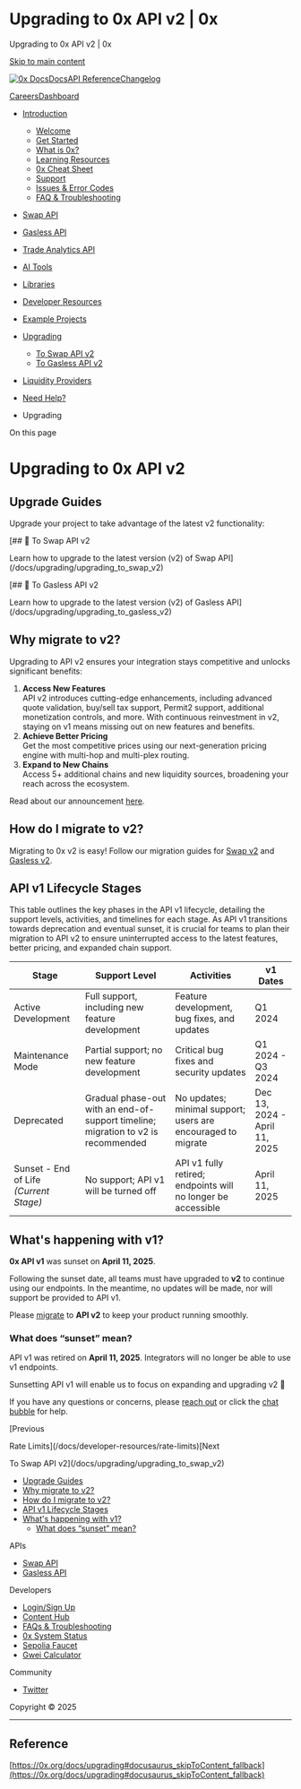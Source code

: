 # Upgrading to 0x API v2 | 0x

Upgrading to 0x API v2 | 0x




[Skip to main content](#docusaurus_skipToContent_fallback)

[![0x Docs](/docs/img/0x-logo.png)](/docs/)[Docs](/docs/introduction/welcome)[API Reference](/docs/api)[Changelog](/docs/changelog/)

[Careers](https://0x.org/careers#open-positions)[Dashboard](https://dashboard.0x.org/)

* [Introduction](/docs/category/introduction)

  + [Welcome](/docs/introduction/welcome)
  + [Get Started](/docs/introduction/getting-started)
  + [What is 0x?](/docs/introduction/introduction-to-0x)
  + [Learning Resources](/docs/introduction/guides)
  + [0x Cheat Sheet](/docs/introduction/0x-cheat-sheet)
  + [Support](/docs/introduction/community)
  + [Issues & Error Codes](/docs/introduction/api-issues)
  + [FAQ & Troubleshooting](/docs/developer-resources/faqs-and-troubleshooting)
* [Swap API](/docs/category/swap-api)
* [Gasless API](/docs/category/gasless-api)
* [Trade Analytics API](/docs/category/trade-analytics-api)
* [AI Tools](/docs/category/ai-tools)
* [Libraries](/docs/category/libraries)
* [Developer Resources](/docs/category/developer-resources)
* [Example Projects](https://github.com/0xProject/0x-examples)
* [Upgrading](/docs/upgrading)

  + [To Swap API v2](/docs/upgrading/upgrading_to_swap_v2)
  + [To Gasless API v2](/docs/upgrading/upgrading_to_gasless_v2)
* [Liquidity Providers](/docs/category/liquidity-providers)
* [Need Help?](/docs/category/need-help)

* Upgrading

On this page

# Upgrading to 0x API v2

## Upgrade Guides[​](#upgrade-guides "Direct link to Upgrade Guides")

Upgrade your project to take advantage of the latest v2 functionality:

[## 📄️ To Swap API v2

Learn how to upgrade to the latest version (v2) of Swap API](/docs/upgrading/upgrading_to_swap_v2)

[## 📄️ To Gasless API v2

Learn how to upgrade to the latest version (v2) of Gasless API](/docs/upgrading/upgrading_to_gasless_v2)

## Why migrate to v2?[​](#why-migrate-to-v2 "Direct link to Why migrate to v2?")

Upgrading to API v2 ensures your integration stays competitive and unlocks significant benefits:

1. **Access New Features**  
   API v2 introduces cutting-edge enhancements, including advanced quote validation, buy/sell tax support, Permit2 support, additional monetization controls, and more. With continuous reinvestment in v2, staying on v1 means missing out on new features and benefits.
2. **Achieve Better Pricing**  
   Get the most competitive prices using our next-generation pricing engine with multi-hop and multi-plex routing.
3. **Expand to New Chains**  
   Access 5+ additional chains and new liquidity sources, broadening your reach across the ecosystem.

Read about our announcement [here](https://0x.org/post/0x-v2-pricing-engine-live-now).

## How do I migrate to v2?[​](#how-do-i-migrate-to-v2 "Direct link to How do I migrate to v2?")

Migrating to 0x v2 is easy! Follow our migration guides for [Swap v2](https://0x.org/docs/upgrading/upgrading_to_swap_v2) and [Gasless v2](https://0x.org/docs/upgrading/upgrading_to_gasless_v2).

## API v1 Lifecycle Stages[​](#api-v1-lifecycle-stages "Direct link to API v1 Lifecycle Stages")

This table outlines the key phases in the API v1 lifecycle, detailing the support levels, activities, and timelines for each stage. As API v1 transitions towards deprecation and eventual sunset, it is crucial for teams to plan their migration to API v2 to ensure uninterrupted access to the latest features, better pricing, and expanded chain support.

| Stage | Support Level | Activities | v1 Dates |
| --- | --- | --- | --- |
| Active Development | Full support, including new feature development | Feature development, bug fixes, and updates | Q1 2024 |
| Maintenance Mode | Partial support; no new feature development | Critical bug fixes and security updates | Q1 2024 - Q3 2024 |
| Deprecated | Gradual phase-out with an end-of-support timeline; migration to v2 is recommended | No updates; minimal support; users are encouraged to migrate | Dec 13, 2024 - April 11, 2025 |
| Sunset - End of Life *(Current Stage)* | No support; API v1 will be turned off | API v1 fully retired; endpoints will no longer be accessible | April 11, 2025 |

## What's happening with v1?[​](#whats-happening-with-v1 "Direct link to What's happening with v1?")

**0x API v1** was sunset on **April 11, 2025**.

Following the sunset date, all teams must have upgraded to **v2** to continue using our endpoints. In the meantime, no updates will be made, nor will support be provided to API v1.

Please [migrate](https://0x.org/docs/upgrading) to **API v2** to keep your product running smoothly.

### What does “sunset” mean?[​](#what-does-sunset-mean "Direct link to What does “sunset” mean?")

API v1 was retired on **April 11, 2025**. Integrators will no longer be able to use v1 endpoints.

Sunsetting API v1 will enable us to focus on expanding and upgrading v2 🚀

If you have any questions or concerns, please [reach out](https://0x.org/contact) or click the [chat bubble](https://0x.org/docs/introduction/community#contact-support) for help.

[Previous

Rate Limits](/docs/developer-resources/rate-limits)[Next

To Swap API v2](/docs/upgrading/upgrading_to_swap_v2)

* [Upgrade Guides](#upgrade-guides)
* [Why migrate to v2?](#why-migrate-to-v2)
* [How do I migrate to v2?](#how-do-i-migrate-to-v2)
* [API v1 Lifecycle Stages](#api-v1-lifecycle-stages)
* [What's happening with v1?](#whats-happening-with-v1)
  + [What does “sunset” mean?](#what-does-sunset-mean)

APIs

* [Swap API](/docs/category/swap-api)
* [Gasless API](/docs/category/gasless-api)

Developers

* [Login/Sign Up](https://dashboard.0x.org/)
* [Content Hub](https://www.0x.org/content-hub)
* [FAQs & Troubleshooting](/docs/developer-resources/faqs-and-troubleshooting)
* [0x System Status](https://status.0x.org/)
* [Sepolia Faucet](https://sepoliafaucet.com/)
* [Gwei Calculator](https://www.alchemy.com/gwei-calculator)

Community

* [Twitter](https://twitter.com/0xproject)

Copyright © 2025

---

## Reference
[https://0x.org/docs/upgrading#docusaurus_skipToContent_fallback](https://0x.org/docs/upgrading#docusaurus_skipToContent_fallback)
